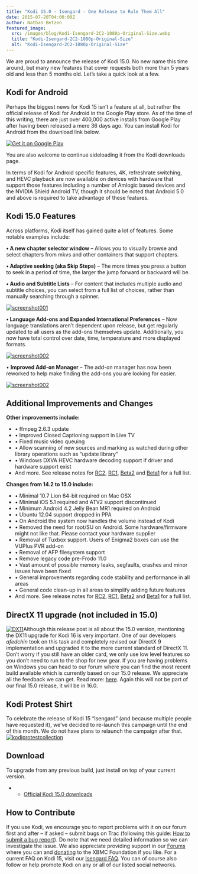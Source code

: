 ```yaml
---
title: "Kodi 15.0 - Isengard - One Release to Rule Them All"
date: 2015-07-20T04:00:00Z
author: Nathan Betzen
featured_image:
  src: /images/blog/Kodi-Isengard-2C2-1080p-Original-Size.webp
  title: "Kodi-Isengard-2C2-1080p-Original-Size"
  alt: "Kodi-Isengard-2C2-1080p-Original-Size"
---
```


We are proud to announce the release of Kodi 15.0. No new name this time around, but many new features that cover requests both more than 5 years old and less than 5 months old. Let’s take a quick look at a few.

## Kodi for Android

Perhaps the biggest news for Kodi 15 isn’t a feature at all, but rather the official release of Kodi for Android in the Google Play store. As of the time of this writing, there are just over 400,000 active installs from Google Play after having been released a mere 36 days ago. You can install Kodi for Android from the download link below.

[![Get it on Google Play](https://developer.android.com/images/brand/en_generic_rgb_wo_45.webp)](https://play.google.com/store/apps/details?id=org.xbmc.kodi)

You are also welcome to continue sideloading it from the Kodi downloads page.

In terms of Kodi for Android specific features, 4K, refreshrate switching, and HEVC playback are now available on devices with hardware that support those features including a number of Amlogic based devices and the NVIDIA Shield Android TV, though it should be noted that Android 5.0 and above is required to take advantage of these features.

## Kodi 15.0 Features

Across platforms, Kodi itself has gained quite a lot of features. Some notable examples include:

**• A new chapter selector window** – Allows you to visually browse and select chapters from mkvs and other containers that support chapters.

**• Adaptive seeking (aka Skip Steps)** – The more times you press a button to seek in a period of time, the larger the jump forward or backward will be.

**• Audio and Subtitle Lists** – For content that includes multiple audio and subtitle choices, you can select from a full list of choices, rather than manually searching through a spinner.

[![screenshot001](/images/blog/screenshot001-800x441.webp)](/images/blog/screenshot001.webp)

**• Language Add-ons and Expanded International Preferences** – Now language translations aren’t dependent upon release, but get regularly updated to all users as the add-ons themselves update. Additionally, you now have total control over date, time, temperature and more displayed formats.

[![screenshot002](/images/blog/screenshot002-800x441.webp)](/images/blog/screenshot002.webp)

• **Improved Add-on Manager** – The add-on manager has now been reworked to help make finding the add-ons you are looking for easier.

[![screenshot002](/images/blog/screenshot0022-800x411.webp)](/images/blog/screenshot0022.webp)

## Additional Improvements and Changes

**Other improvements include:**

- • ffmpeg 2.6.3 update
- • Improved Closed Captioning support in Live TV
- • Fixed music video queuing
- • Allow scanning of new sources and marking as watched during other library operations such as “update library”
- • Windows DXVA HEVC hardware decoding support if driver and hardware support exist
- And more. See release notes for [RC2](/article/kodi-150-isengard--rc-2 "Kodi 15.0 Isengard – RC 2"), [RC1](/article/kodi-150-isengard-rc-1 "Kodi 15.0 Isengard – RC 1"), [Beta2](/article/kodi-150-isengard--beta-2 "Kodi 15.0 Isengard – Beta 2") and [Beta1](/article/kodi-150-isengard-beta-1 "Kodi 15.0 Isengard – Beta 1") for a full list.

**Changes from 14.2 to 15.0 include:**

- • Minimal 10.7 Lion 64-bit required on Mac OSX
- • Minimal iOS 5.1 required and ATV2 support discontinued
- • Minimum Android 4.2 Jelly Bean MR1 required on Android
- • Ubuntu 12.04 support dropped in PPA
- • On Android the system now handles the volume instead of Kodi
- • Removed the need for root/SU on Android. Some hardware/firmware might not like that. Please contact your hardware supplier
- • Removal of Tuxbox support. Users of Enigma2 boxes can use the VUPlus PVR add-on
- • Removal of AFP filesystem support
- • Remove legacy code pre-Frodo 11.0
- • Vast amount of possible memory leaks, segfaults, crashes and minor issues have been fixed
- • General improvements regarding code stability and performance in all areas
- • General code clean-up in all areas to simplify adding future features
- And more. See release notes for [RC2](/article/kodi-150-isengard--rc-2 "Kodi 15.0 Isengard – RC 2"), [RC1](/article/kodi-150-isengard-rc-1 "Kodi 15.0 Isengard – RC 1"), [Beta2](/article/kodi-150-isengard--beta-2 "Kodi 15.0 Isengard – Beta 2") and [Beta1](/article/kodi-150-isengard-beta-1 "Kodi 15.0 Isengard – Beta 1") for a full list.

## DirectX 11 upgrade (not included in 15.0)

[![DX11](/images/blog/DX11.webp)](/images/blog/DX11.webp)Although this release post is all about the 15.0 version, mentioning the DX11 upgrade for Kodi 16 is very important. One of our developers _afedchin_ took on this task and completely revised our DirectX 9 implementation and upgraded it to the more current standard of DirectX 11. Don’t worry if you still have an older card, we only use low level features so you don’t need to run to the shop for new gear. If you are having problems on Windows you can head to our forum where you can find the most recent build available which is currently based on our 15.0 release. We appreciate all the feedback we can get. Read more: [here](https://forum.kodi.tv/showthread.php?tid=218274). Again this will not be part of our final 15.0 release, it will be in 16.0.

## Kodi Protest Shirt

To celebrate the release of Kodi 15 “Isengard” (and because multiple people have requested it), we’ve decided to re-launch this campaign until the end of this month. We do not have plans to relaunch the campaign after that.  
[![kodiprotestcollection](/images/blog/kodiprotestcollection-450x600.webp)](https://fabrily.com/kodi-protest-collection)

## Download

To upgrade from any previous build, just install on top of your current version.

- - [Official Kodi 15.0 downloads](/download)

## How to Contribute

If you use Kodi, we encourage you to report problems with it on our forum first and after – if asked – submit bugs on Trac (following this guide: [How to submit a bug report](https://kodi.wiki/view/HOW-TO:Submit_a_bug_report)). Do note that we need detailed information so we can investigate the issue. We also appreciate providing support in our [Forums](https://forum.kodi.tv/ "XBMC Forums") where you can and [donating](https://kodi.wiki/contribute/donate/ "XBMC Foundation Donations") to the XBMC Foundation if you like. For a current FAQ on Kodi 15, visit our [Isengard FAQ](<https://kodi.wiki/view/Kodi_v15_(Isengard)_FAQ>). You can of course also follow or help promote Kodi on any or all of our listed social networks.
